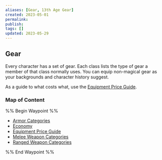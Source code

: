 ```yaml
---
aliases: [Gear, 13th Age Gear]
created: 2023-05-01
permalink: 
publish: 
tags: []
updated: 2023-05-29
---
```


## Gear

Every character has a set of gear. Each class lists the type of gear a member of that class normally uses. You can equip non-magical gear as your backgrounds and character history suggest.

As a guide to what costs what, use the [Equipment Price Guide](Compendium/13A/Character-Rules/Gear/Equipment-Price-Guide.md).

### Map of Content

%% Begin Waypoint %%
- [Armor Categories](Compendium/13A/Character-Rules/Gear/Armor-Categories.md)
- [Economy](Compendium/13A/Character-Rules/Gear/Economy.md)
- [Equipment Price Guide](Compendium/13A/Character-Rules/Gear/Equipment-Price-Guide.md)
- [Melee Weapon Categories](Compendium/13A/Character-Rules/Gear/Melee-Weapon-Categories.md)
- [Ranged Weapon Categories](Compendium/13A/Character-Rules/Gear/Ranged-Weapon-Categories.md)

%% End Waypoint %%
